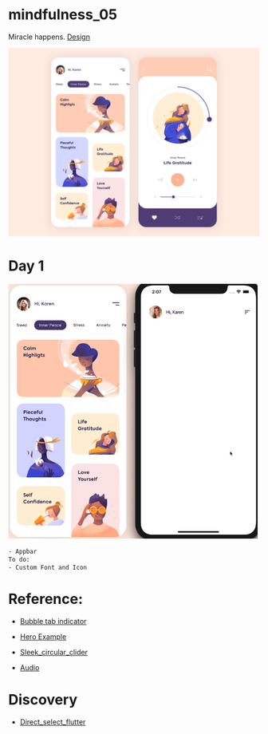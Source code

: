 # mindfulness_05



Miracle happens. <a href="https://dribbble.com/shots/7424303-Mobile-App-Mindfulness">Design</a>

<img src ="design/mindfulness_05.png">



# Day 1

<img src ="process/day1.gif" width ="500">

    - Appbar
    To do:
    - Custom Font and Icon
# Reference:
- <a href="https://pub.dev/packages/bubble_tab_indicator"> Bubble tab indicator</a>

- <a href="https://youtu.be/lrMCjIYpnjg?t=178">Hero Example</a>

- <a href="https://pub.dev/packages/sleek_circular_slider">Sleek_circular_clider</a>

- <a href="https://pub.dev/packages/audio">Audio</a>


# Discovery
- <a href="https://pub.dev/packages/direct_select_flutter">Direct_select_flutter</a>
